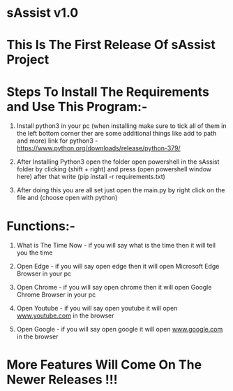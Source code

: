 # sAssist v1.0

# This Is The First Release Of sAssist Project
   

# Steps To Install The Requirements and Use This Program:-

1. Install python3 in your pc (when installing make sure to tick all of them in the left bottom corner ther are some additional things like add to path and more) 
  link for python3 - https://www.python.org/downloads/release/python-379/

2. After Installing Python3 open the folder open powershell in the sAssist folder by clicking (shift + right) and press (open powershell window here) after that write (pip install -r requirements.txt)

3. After doing this you are all set just open the main.py by right click on the file and (choose open with python) 

# Functions:-

1. What is The Time Now - if you will say what is the time then it will tell you the time

2. Open Edge            - if you will say open edge then it will open Microsoft Edge Browser in your pc

3. Open Chrome          - if you will say open chrome then it will open Google Chrome Browser in your pc 

4. Open Youtube         - if you will say open youtube it will open www.youtube.com in the browser

5. Open Google          - if you will say open google it will open www.google.com in the browser

# More Features Will Come On The Newer Releases !!!
 


